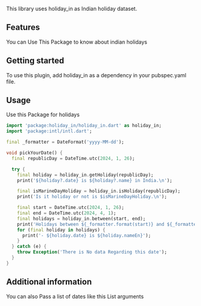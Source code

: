 <!--
This README describes the package. If you publish this package to pub.dev,
this README's contents appear on the landing page for your package.

For information about how to write a good package README, see the guide for
[writing package pages](https://dart.dev/guides/libraries/writing-package-pages).

For general information about developing packages, see the Dart guide for
[creating packages](https://dart.dev/guides/libraries/create-library-packages)
and the Flutter guide for
[developing packages and plugins](https://flutter.dev/developing-packages).
-->

This library uses holiday_in as Indian holiday dataset.

## Features

You can Use This Package to know about indian holidays

## Getting started

To use this plugin, add holiday_in as a dependency in your pubspec.yaml file.

## Usage

Use this Package for holidays

```dart
import 'package:holiday_in/holiday_in.dart' as holiday_in;
import 'package:intl/intl.dart';

final _formatter = DateFormat('yyyy-MM-dd');

void pickYourDate() {
  final republicDay = DateTime.utc(2024, 1, 26);

  try {
    final holiday = holiday_in.getHoliday(republicDay);
    print('${holiday?.date} is ${holiday?.name} in India.\n');

    final isMarineDayHoliday = holiday_in.isHoliday(republicDay);
    print('Is it holiday or not is $isMarineDayHoliday.\n');

    final start = DateTime.utc(2024, 1, 26);
    final end = DateTime.utc(2024, 4, 1);
    final holidays = holiday_in.between(start, end);
    print('Holidays between ${_formatter.format(start)} and ${_formatter.format(end)} are the followings.');
    for (final holiday in holidays) {
      print('- ${holiday.date} is ${holiday.nameEn}');
    }
  } catch (e) {
    throw Exception('There is No data Regarding this date');
  }
}
```

## Additional information

You can also Pass a list of dates like this List<String> arguments


